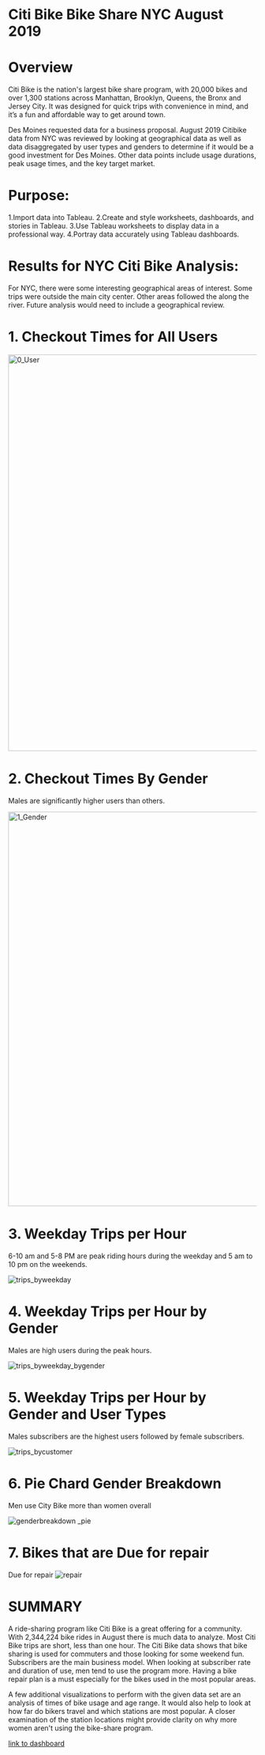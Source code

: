 # Citi Bike Bike Share NYC August 2019

# Overview
Citi Bike is the nation's largest bike share program, with 20,000 bikes and over 1,300 stations across Manhattan, Brooklyn, Queens, the Bronx and Jersey City. It was designed for quick trips with convenience in mind, and it’s a fun and affordable way to get around town.

Des Moines requested data for a business proposal. August 2019 Citibike data from NYC was reviewed by looking at geographical data as well as data disaggregated by user types and genders to determine if it would be a good investment for Des Moines. Other data points include usage durations, peak usage times, and the key target market.

# Purpose:

1.Import data into Tableau.
2.Create and style worksheets, dashboards, and stories in Tableau.
3.Use Tableau worksheets to display data in a professional way.
4.Portray data accurately using Tableau dashboards.

# Results for NYC Citi Bike Analysis:

For NYC, there were some interesting geographical areas of interest. Some trips were outside the main city center. Other areas followed the along the river. Future analysis would need to include a geographical review.

# 1. Checkout Times for All Users

<img width="802" alt="0_User" src="https://user-images.githubusercontent.com/100040621/172086674-498d5b17-9b74-4d6c-b4d1-bb2ad76b32bc.png">

# 2. Checkout Times By Gender
Males are significantly higher users than others.

<img width="798" alt="1_Gender" src="https://user-images.githubusercontent.com/100040621/172086765-bb4eb07f-14aa-4134-b583-8baaa7713839.png">

# 3. Weekday Trips per Hour
6-10 am and 5-8 PM are peak riding hours during the weekday and 5 am to 10 pm on the weekends.

![trips_byweekday](https://user-images.githubusercontent.com/100040621/172086855-dd7dba8c-1dee-4c53-b31c-6cd4f8f25d06.png)

# 4. Weekday Trips per Hour by Gender
Males are high users during the peak hours.

![trips_byweekday_bygender](https://user-images.githubusercontent.com/100040621/172087054-41404580-93e0-48fd-8b34-22e45b876434.png)


# 5. Weekday Trips per Hour by Gender and User Types
Males subscribers are the highest users followed by female subscribers.

![trips_bycustomer](https://user-images.githubusercontent.com/100040621/172087224-4ab7a917-1af6-4eb0-a699-a19d62d6784a.png)

# 6. Pie Chard Gender Breakdown

Men use City Bike more than women overall

![genderbreakdown _pie](https://user-images.githubusercontent.com/100040621/172087420-96d78d5f-7c9a-40de-893e-0240c82326cb.png)

# 7. Bikes that are Due for repair

Due for repair
![repair](https://user-images.githubusercontent.com/100040621/172087538-9adf5b13-8a45-498a-a6ff-0483f62ad0dc.png)

# SUMMARY
A ride-sharing program like Citi Bike is a great offering for a community. With 2,344,224 bike rides in August there is much data to analyze. Most Citi Bike trips are short, less than one hour. The Citi Bike data shows that bike sharing is used for commuters and those looking for some weekend fun. Subscribers are the main business model. When looking at subscriber rate and duration of use, men tend to use the program more. Having a bike repair plan is a must especially for the bikes used in the most popular areas.

A few additional visualizations to perform with the given data set are an analysis of times of bike usage and age range. It would also help to look at how far do bikers travel and which stations are most popular. A closer examination of the station locations might provide clarity on why more women aren't using the bike-share program.


[link to dashboard](https://public.tableau.com/app/profile/dwayne.vaughan/viz/Tableau_Challenge_16544436220430/Dashboard1?publish=yes)










